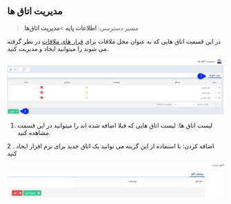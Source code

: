 ﻿## مدیریت اتاق ها

> مسیر دسترسی:  **اطلاعات پایه** >**مدیریت اتاق‌ها** 

در این قسمت اتاق هایی که به عنوان محل ملاقات برای [قرار های ملاقات](https://github.com/1stco/PayamGostarDocs/blob/master/help%202.5.4/Integrated-bank/Database/Records/new-appointment/new-appointment.md) در نظر گرفته می شوند را میتوانید ایجاد و مدیریت کنید.


![](Roomsmanagement1.png)

1. لیست اتاق ها: لیست اتاق هایی که قبلا اضافه شده اند را میتوانید در این قسمت مشاهده کنید.

 2 . اضافه کردن: با استفاده از این گزینه می توانید یک اتاق جدید برای نرم افزار ایجاد کنید
 
 ![](Roomsmanagement2.png)
 
 



